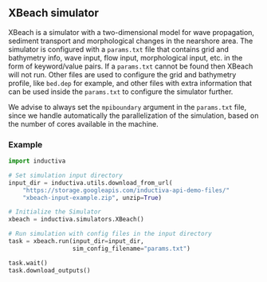 ## XBeach simulator

XBeach is a simulator with a two-dimensional model for wave propagation, sediment transport and morphological changes in the nearshore area. The simulator is configured with a `params.txt` file that contains grid and bathymetry info, wave input, flow input, morphological input, etc. in the form of keyword/value pairs. If a `params.txt` cannot be found then XBeach will not run. Other files are used to configure the grid and bathymetry profile, like `bed.dep` for example, and other files with extra information that can be used inside the `params.txt` to configure the simulator further.

We advise to always set the `mpiboundary` argument in the `params.txt` file, since we handle automatically the parallelization of the simulation, based on the number of cores available in the machine.

### Example

```python
import inductiva

# Set simulation input directory
input_dir = inductiva.utils.download_from_url(
    "https://storage.googleapis.com/inductiva-api-demo-files/"
    "xbeach-input-example.zip", unzip=True)

# Initialize the Simulator
xbeach = inductiva.simulators.XBeach()

# Run simulation with config files in the input directory
task = xbeach.run(input_dir=input_dir,
                  sim_config_filename="params.txt")

task.wait()
task.download_outputs()
```